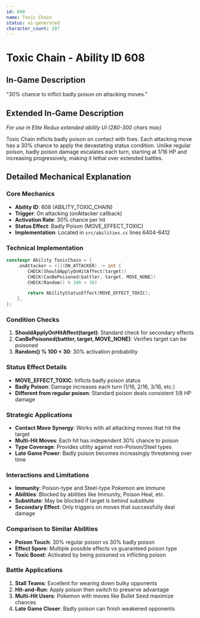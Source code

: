 ```yaml
---
id: 608
name: Toxic Chain
status: ai-generated
character_count: 287
---
```


# Toxic Chain - Ability ID 608

## In-Game Description
"30% chance to inflict badly poison on attacking moves."

## Extended In-Game Description
*For use in Elite Redux extended ability UI (280-300 chars max)*

Toxic Chain inflicts badly poison on contact with foes. Each attacking move has a 30% chance to apply the devastating status condition. Unlike regular poison, badly poison damage escalates each turn, starting at 1/16 HP and increasing progressively, making it lethal over extended battles.

## Detailed Mechanical Explanation

### Core Mechanics
- **Ability ID**: 608 (ABILITY_TOXIC_CHAIN)
- **Trigger**: On attacking (onAttacker callback)
- **Activation Rate**: 30% chance per hit
- **Status Effect**: Badly Poison (MOVE_EFFECT_TOXIC)
- **Implementation**: Located in `src/abilities.cc` lines 6404-6412

### Technical Implementation
```cpp
constexpr Ability ToxicChain = {
    .onAttacker = +[](ON_ATTACKER) -> int {
        CHECK(ShouldApplyOnHitAffect(target))
        CHECK(CanBePoisoned(battler, target, MOVE_NONE))
        CHECK(Random() % 100 < 30)

        return AbilityStatusEffect(MOVE_EFFECT_TOXIC);
    },
};
```

### Condition Checks
1. **ShouldApplyOnHitAffect(target)**: Standard check for secondary effects
2. **CanBePoisoned(battler, target, MOVE_NONE)**: Verifies target can be poisoned
3. **Random() % 100 < 30**: 30% activation probability

### Status Effect Details
- **MOVE_EFFECT_TOXIC**: Inflicts badly poison status
- **Badly Poison**: Damage increases each turn (1/16, 2/16, 3/16, etc.)
- **Different from regular poison**: Standard poison deals consistent 1/8 HP damage

### Strategic Applications
- **Contact Move Synergy**: Works with all attacking moves that hit the target
- **Multi-Hit Moves**: Each hit has independent 30% chance to poison
- **Type Coverage**: Provides utility against non-Poison/Steel types
- **Late Game Power**: Badly poison becomes increasingly threatening over time

### Interactions and Limitations
- **Immunity**: Poison-type and Steel-type Pokemon are immune
- **Abilities**: Blocked by abilities like Immunity, Poison Heal, etc.
- **Substitute**: May be blocked if target is behind substitute
- **Secondary Effect**: Only triggers on moves that successfully deal damage

### Comparison to Similar Abilities
- **Poison Touch**: 30% regular poison vs 30% badly poison
- **Effect Spore**: Multiple possible effects vs guaranteed poison type
- **Toxic Boost**: Activated by being poisoned vs inflicting poison

### Battle Applications
1. **Stall Teams**: Excellent for wearing down bulky opponents
2. **Hit-and-Run**: Apply poison then switch to preserve advantage
3. **Multi-Hit Users**: Pokemon with moves like Bullet Seed maximize chances
4. **Late Game Closer**: Badly poison can finish weakened opponents